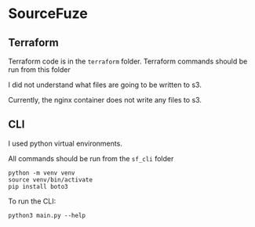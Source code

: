 # SourceFuze

## Terraform

Terraform code is in the `terraform` folder. Terraform commands should be run from this folder

I did not understand what files are going to be written to s3.

Currently, the nginx container does not write any files to s3.

## CLI

I used python virtual environments.

All commands should be run from the `sf_cli` folder

```
python -m venv venv
source venv/bin/activate
pip install boto3
```

To run the CLI:

```
python3 main.py --help
```
